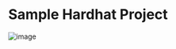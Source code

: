 # Sample Hardhat Project

![image](https://github.com/LawrenceEzealor/web3bridgeTest-uniswap-mainnet/assets/124218181/7748ee92-05b0-474d-bcce-def9143e74ba)

